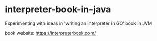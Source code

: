 # interpreter-book-in-java
Experimenting with ideas in 'writing an interpreter in GO' book in JVM

book website: https://interpreterbook.com/
